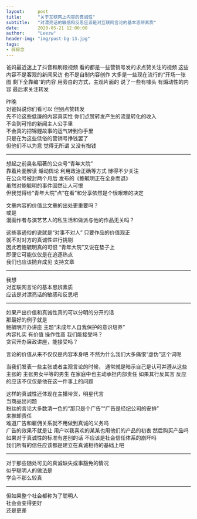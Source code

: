 ```yaml
---
layout:     post
title:      "关于互联网上内容的真诚性"
subtitle:   "对漂亮话的敏感和反思应该是对互联网言论的基本思辨素质"
date:       2020-05-21 12:00:00
author:     "Leezw"
header-img: "img/post-bg-13.jpg"
tags:
- 碎碎念
---
```



>     
爸妈最近迷上了抖音和刷段视频 看的都是一些营销号发的求点赞关注的视频 这些内容不是客观的新闻采访 也不是自制内容创作 
大多是一些现在流行的“开场一张图 剩下全靠编”的内容 用旁白的方式，主观片面的 说了一些有噱头 有煽动性的内容 最后求关注转发   


昨晚     
对爸妈说你们看可以 但别点赞转发      
先不论这些低廉的内容真实性 你们点赞转发产生的流量转化的收入    
不会到可怜的新闻主人公手里     
不会真的把锦鲤故事的运气转到你手里    
只是在为这些低俗的营销号挣钱罢了    
但他们不以为意 觉得无所谓 又没有掏钱

---

想起之前臭名昭著的公众号“青年大院”      
靠着片面解读 煽动舆论 利用政治正确等方式 博得不少关注      
在公众号被封两个月后 发布的《鲍毓明正在全身而退》      
虽然对鲍毓明的事件固然让人可恨        
但我觉得给“青年大院”点“在看”和分享依然是个很艰难的决定      

文章内容的价值比文章的出处更重要吗？      
或是      
漫画作者与演艺艺人的私生活和做派与他的作品无关吗？      

这些事通俗的说就是“对事不对人” 只要作品的价值观正      
就不对对方的真诚性进行挑剔      
因此若鲍毓明真的可恨 “青年大院”又说在垫子上      
即便它可能仅仅是在追逐热点      
我们也应该抛弃成见 支持文章     

---

我想      
对互联网言论的基本思辨素质      
应该是对漂亮话的敏感和反思吧  

---
如果产出价值和真诚性真的可以分明的分开的话      
那最好的例子就是      
鲍毓明开办讲座 主题“未成年人自我保护的意识培养”      
内容扎实 有价值 操作性高 我们能接受吗？      
贪官开办廉政讲座，能接受吗？      

言论的价值从来不仅仅是内容本身吧
不然为什么我们大多痛恨“虚伪”这个词呢

当我们发表一些主张或者主观言论的时候，
通常就是暗示自己是认可并遵从这些主张的
主张男女平等的男生 在家庭中也主动承担内部责任
如果其行反其言 反应的应该不仅仅是他在这一件事上的问题

这样的真诚性还体现在主播带货，明星代言       
当商品出问题       
粉丝的言论大多数清一色的“那只是个广告”“广告是经纪公司的安排”       
来推卸责任       
难道广告和雇佣关系就不用做到真诚的义务吗       
广告的效果不就是让 用户以我喜欢的某某也用他们的产品的初衷 然后购买产品吗       
如果对于真诚性的标准有差别的话 不应该是社会信任体系的崩坏吗       
我们所有的信任应该都是建立在真诚相待的基础上吧       

---

对于那些随处可见的真诚缺失或事豁免的情况       
似乎聪明人的做法是          
学会不那么较真           

---

但如果整个社会都称为了聪明人       
社会会变得更好        
还是更差       










